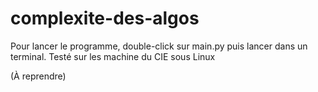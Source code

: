 # complexite-des-algos

Pour lancer le programme, double-click sur main.py puis lancer dans un terminal.
Testé sur les machine du CIE sous Linux

(À reprendre)
